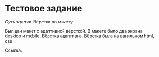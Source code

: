 # Тестовое задание

_Суть задачи:_
Вёрстка по макету

Был дан макет с адаптивной вёрсткой. В макете было два экрана: desktop и mobile. Вёрстка адаптивна.
Вёрстка была на ванильном html, css

Ссылка:
